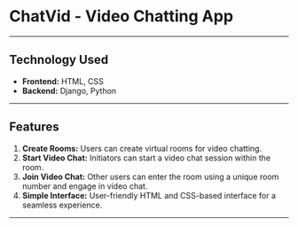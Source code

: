 # **ChatVid - Video Chatting App**

---
## **Technology Used**

- **Frontend:** HTML, CSS
- **Backend:** Django, Python

---
## **Features**

1. **Create Rooms:** Users can create virtual rooms for video chatting.
2. **Start Video Chat:** Initiators can start a video chat session within the room.
3. **Join Video Chat:** Other users can enter the room using a unique room number and engage in video chat.
4. **Simple Interface:** User-friendly HTML and CSS-based interface for a seamless experience.

---


